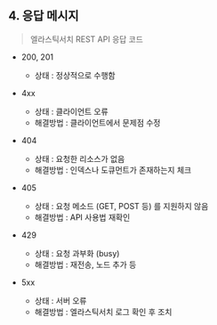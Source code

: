 ## 4. 응답 메시지

> 엘라스틱서치 REST API 응답 코드

- 200, 201

  - 상태 : 정상적으로 수행함
- 4xx

  - 상태 : 클라이언트 오류
  - 해결방법 : 클라이언트에서 문제점 수정
- 404

  - 상태 : 요청한 리소스가 없음
  - 해결방법 : 인덱스나 도큐먼트가 존재하는지 체크
- 405

  - 상태 : 요청 메소드 (GET, POST 등) 를 지원하지 않음
  - 해결방법 : API 사용법 재확인
- 429

  - 상태 : 요청 과부화 (busy)
  - 해결방법 : 재전송, 노드 추가 등
- 5xx

  - 상태 : 서버 오류
  - 해결방법 : 엘라스틱서치 로그 확인 후 조치
